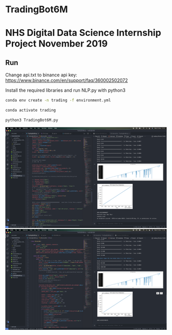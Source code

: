 # TradingBot6M
# NHS Digital Data Science Internship Project November 2019

## Run

Change api.txt to binance api key: https://www.binance.com/en/support/faq/360002502072

Install the required libraries and run NLP.py with python3

```bash
conda env create -n trading -f environment.yml
```
```bash
conda activate trading
```

```bash
python3 TradingBot6M.py
```

![ETH](/ETH1.png)
![ETH](/ETH2.png)

